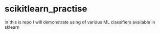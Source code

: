 # scikitlearn_practise

In this is repo I will demonstrate using of various ML classifiers available in sklearn
